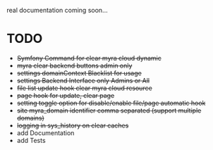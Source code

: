real documentation coming soon...

# TODO

* ~~Symfony Command for clear myra cloud dynamic~~
* ~~myra clear backend buttons admin only~~
* ~~settings domainContext Blacklist for usage~~
* ~~settings Backend Interface only Admins or All~~
* ~~file list update hook clear myra cloud resource~~
* ~~page hook for update, clear page~~
* ~~setting toggle option for disable/enable file/page automatic hook~~
* ~~site myra_domain identifier comma separated (support multiple domains)~~
* ~~logging in sys_history on clear caches~~
* add Documentation
* add Tests
